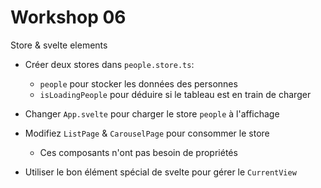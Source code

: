 <!-- .slide: class="exercice small" -->

# Workshop 06

Store & svelte elements

- Créer deux stores dans `people.store.ts`:
    - `people` pour stocker les données des personnes
    - `isLoadingPeople` pour déduire si le tableau est en train de charger

- Changer `App.svelte` pour charger le store `people` à l'affichage

- Modifiez `ListPage` & `CarouselPage` pour consommer le store
    - Ces composants n'ont pas besoin de propriétés

- Utiliser le bon élément spécial de svelte pour gérer le `CurrentView`
